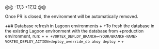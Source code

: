 @@ -17,3 +17,12 @@
 
 Once PR is closed, the environment will be automatically removed.
 
+## Database refresh in Lagoon environments
+
+To fresh the database in the existing Lagoon environment with the database from
+production environment, run:
+
+```
+VORTEX_DEPLOY_BRANCH=<YOUR/BRANCH-NAME> VORTEX_DEPLOY_ACTION=deploy_override_db ahoy deploy
+```
+
